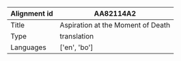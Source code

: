 |Alignment id | AA82114A2
| --- | --- 
|Title | Aspiration at the Moment of Death 
|Type | translation
|Languages | ['en', 'bo']